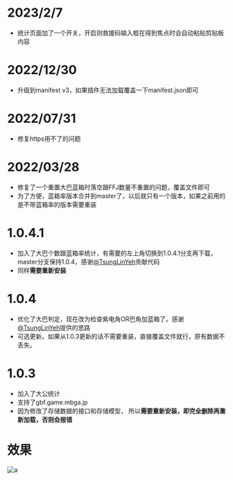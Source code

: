 # 2023/2/7
- 统计页面加了一个开关，开启则救援码输入框在得到焦点时会自动粘贴剪贴板内容

# 2022/12/30
- 升级到manifest v3，如果插件无法加载覆盖一下manifest.json即可

# 2022/07/31
- 修复https用不了的问题

# 2022/03/28
- 修复了一个重置大巴蓝箱时落空跟FFJ数量不重置的问题，覆盖文件即可
- 为了方便，蓝箱率版本合并到master了，以后就只有一个版本，如果之前用的是不带蓝箱率的版本需要重装

# 1.0.4.1
- 加入了大巴个数跟蓝箱率统计，有需要的左上角切换到1.0.4.1分支再下载，master分支保持1.0.4，感谢[@TsungLinYeh](https://github.com/TsungLinYeh)贡献代码
- 同样**需要重新安装**

# 1.0.4
- 优化了大巴判定，现在改为检查紫电角OR巴角加蓝箱了。感谢[@TsungLinYeh](https://github.com/TsungLinYeh)提供的思路
- 可选更新。如果从1.0.3更新的话不需要重装，直接覆盖文件就行，原有数据不丢失。

# 1.0.3
- 加入了大公统计
- 支持了gbf.game.mbga.jp
- 因为修改了存储数据的接口和存储模型， 所以**需要重新安装，即完全删除再重新加载，否则会报错**


# 效果

![a](https://i.imgur.com/CqjstCI.png)
